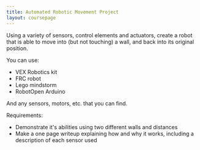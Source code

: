 ```yaml
---
title: Automated Robotic Movement Project
layout: coursepage
---
```


Using a variety of sensors, control elements and actuators, create a robot that is able to move into (but not touching) a wall, and back into its original position.

You can use:

- VEX Robotics kit
- FRC robot
- Lego mindstorm
- RobotOpen Arduino

And any sensors, motors, etc. that you can find.

Requirements:

- Demonstrate it's abilities using two different walls and distances
- Make a one page writeup explaining how and why it works, including a description of each sensor used
